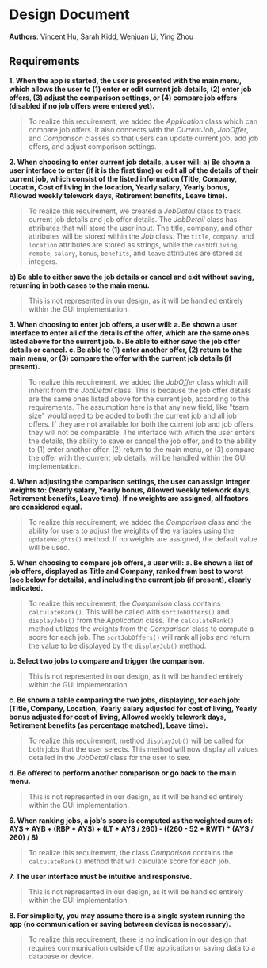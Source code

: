 # Design Document
**Authors**: Vincent Hu, Sarah Kidd, Wenjuan Li, Ying Zhou
## Requirements
**1. When the app is started, the user is presented with the main menu, which allows the user to (1) enter or edit current job details, (2) enter job offers, (3) adjust the comparison settings, or (4) compare job offers (disabled if no job offers were entered yet).**

   > To realize this requirement, we added the _Application_ class which can compare job offers. It also connects with the _CurrentJob_, _JobOffer_, and _Comparison_ classes so that users can update current job, add job offers, and adjust comparison settings.

**2. When choosing to enter current job details, a user will:**
**a) Be shown a user interface to enter (if it is the first time) or edit all of the details of their current job, which consist of the listed information (Title, Company, Locatin, Cost of living in the location, Yearly salary, Yearly bonus, Allowed weekly telework days, Retirement benefits, Leave time).**

   > To realize this requirement, we created a _JobDetail_ class to track current job details and job offer details. The _JobDetail_ class has attributes that will store the user input. The title, company, and other attributes will be stored within the _Job_ class. The `title`, `company`, and `location` attributes are stored as strings, while the `costOfLiving`, `remote`, `salary`, `bonus`, `benefits`, and `leave` attributes are stored as integers.

**b) Be able to either save the job details or cancel and exit without saving, returning in both cases to the main menu.**

   > This is not represented in our design, as it will be handled entirely within the GUI implementation.

**3. When choosing to enter job offers, a user will:**
**a. Be shown a user interface to enter all of the details of the offer, which are the same ones listed above for the current job.**
**b. Be able to either save the job offer details or cancel.**
**c. Be able to (1) enter another offer, (2) return to the main menu, or (3) compare the offer with the current job details (if present).**

   > To realize this requirement, we added the _JobOffer_ class which will inherit from the _JobDetail_ class. This is because the job offer details are the same ones listed above for the current job, according to the requirements. The assumption here is that any new field, like "team size" would need to be added to both the current job and all job offers. If they are not available for both the current job and job offers, they will not be comparable.
   The interface with which the user enters the details, the ability to save or cancel the job offer, and to the ability to (1) enter another offer, (2) return to the main menu, or (3) compare the offer with the current job details, will be handled within the GUI implementation.

**4. When adjusting the comparison settings, the user can assign integer weights to: (Yearly salary, Yearly bonus, Allowed weekly telework days, Retirement benefits, Leave time). If no weights are assigned, all factors are considered equal.**

   > To realize this requirement, we added the _Comparison_ class and the ability for users to adjust the weights of the variables using the `updateWeights()` method. If no weights are assigned, the default value will be used.

**5. When choosing to compare job offers, a user will:**
**a. Be shown a list of job offers, displayed as Title and Company, ranked from best to worst (see below for details), and including the current job (if present), clearly indicated.**

   > To realize this requirement, the _Comparison_ class contains `calculateRank()`. This will be called with `sortJobOffers()` and `displayJobs()` from the _Application_ class. The `calculateRank()` method utilizes the weights from the _Comparison_ class to compute a score for each job. The `sortJobOffers()` will rank all jobs and return the value to be displayed by the `displayJob()` method.

**b. Select two jobs to compare and trigger the comparison.**

   > This is not represented in our design, as it will be handled entirely within the GUI implementation. 

**c. Be shown a table comparing the two jobs, displaying, for each job: (Title, Company, Location, Yearly salary adjusted for cost of living, Yearly bonus adjusted for cost of living, Allowed weekly telework days, Retirement benefits (as percentage matched), Leave time).**

   > To realize this requirement, method `displayJob()` will be called for both jobs that the user selects. This method will now display all values detailed in the _JobDetail_ class for the user to see.

**d. Be offered to perform another comparison or go back to the main menu.**

   > This is not represented in our design, as it will be handled entirely within the GUI implementation. 

**6. When ranking jobs, a job's score is computed as the weighted sum of: AYS + AYB + (RBP * AYS) + (LT * AYS / 260) - ((260 - 52 * RWT) * (AYS / 260) / 8)**

   > To realize this requirement, the class _Comparison_ contains the `calculateRank()` method that will calculate score for each job.

**7. The user interface must be intuitive and responsive.**

   > This is not represented in our design, as it will be handled entirely within the GUI implementation. 

**8. For simplicity, you may assume there is a single system running the app (no communication or saving between devices is necessary).**

   > To realize this requirement, there is no indication in our design that requires communication outside of the application or saving data to a database or device.
